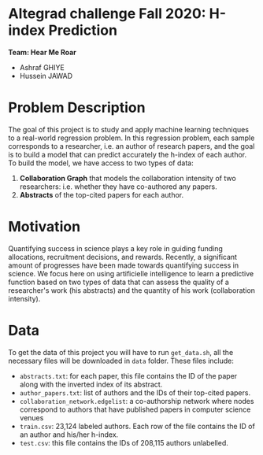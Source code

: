 # Altegrad challenge Fall 2020: H-index Prediction
 
**Team: Hear Me Roar**

- Ashraf GHIYE
- Hussein JAWAD

 
# Problem Description

The goal of this project is to study and apply machine learning techniques to a real-world regression problem. In this regression problem, each sample corresponds to a researcher, i.e. an author of research papers, and the goal is to build a model that can predict accurately the h-index of each author. 
To build the model, we have access to two types of data: 

1. **Collaboration Graph** that models the collaboration intensity of two researchers: i.e. whether they have co-authored any papers.
2. **Abstracts** of the top-cited papers for each author.


# Motivation

Quantifying success in science plays a key role in guiding funding allocations, recruitment decisions, and rewards. Recently, a significant amount of progresses have been made towards quantifying success in science. We focus here on using artificielle intelligence to learn a predictive function based on two types of data that can assess the quality of a researcher's work (his abstracts) and the quantity of his work (collaboration intensity).

# Data

To get the data of this project you will have to run `get_data.sh`, all the necessary files will be downloaded in `data` folder.
These files include:
* `abstracts.txt`: for each paper, this file contains the ID of the paper along with the inverted index
of its abstract.
* `author_papers.txt`: list of authors and the IDs of their top-cited papers.
* `collaboration_network.edgelist`: a co-authorship network where nodes correspond to authors
that have published papers in computer science venues
* `train.csv`: 23,124 labeled authors. Each row of the file contains the ID of an author and
his/her h-index.
* `test.csv`: this file contains the IDs of 208,115 authors unlabelled.


